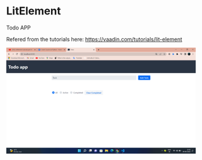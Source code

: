 # LitElement 

Todo APP

Refered from the tutorials here:
https://vaadin.com/tutorials/lit-element




<picture>
  <img alt="Todo-App" src="./Screenshot (35).png">
</picture>
